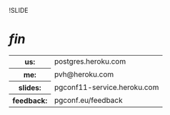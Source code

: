 !SLIDE

# <i>fin</i>

<table>
<tr> <th> <b>us:</b> </th> <td> postgres.heroku.com </td> </tr>
<tr> <th> <b>me:</b> </th> <td> pvh@heroku.com  </td></tr>
<tr> <th> <b>slides:</b> </th> <td> pgconf11-service.heroku.com </td> </tr>
<tr> <th> <b>feedback:</b> </th> <td> pgconf.eu/feedback </td> </tr>
</table>


